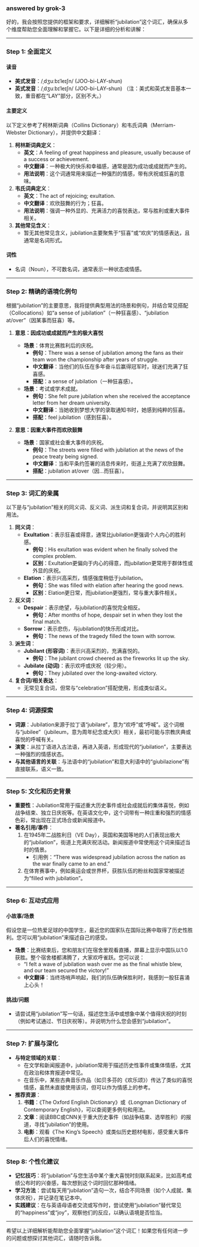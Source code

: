 ### answered by grok-3
好的，我会按照您提供的框架和要求，详细解析“jubilation”这个词汇，确保从多个维度帮助您全面理解和掌握它。以下是详细的分析和讲解：

---

### Step 1: 全面定义
#### 读音
- **美式发音**：/ˌdʒuːbɪˈleɪʃn/ (JOO-bi-LAY-shun)
- **英式发音**：/ˌdʒuːbɪˈleɪʃn/ (JOO-bi-LAY-shun)
  （注：美式和英式发音基本一致，重音都在“LAY”部分，区别不大。）

#### 主要定义
以下定义参考了柯林斯词典（Collins Dictionary）和韦氏词典（Merriam-Webster Dictionary），并提供中文翻译：
1. **柯林斯词典定义**：
   - **英文**：A feeling of great happiness and pleasure, usually because of a success or achievement.
   - **中文翻译**：一种极大的快乐和幸福感，通常是因为成功或成就而产生的。
   - **用法说明**：这个词通常用来描述一种强烈的情感，带有庆祝或狂喜的意味。
2. **韦氏词典定义**：
   - **英文**：The act of rejoicing; exultation.
   - **中文翻译**：欢欣鼓舞的行为；狂喜。
   - **用法说明**：强调一种外显的、充满活力的喜悦表达，常与胜利或重大事件相关。
3. **其他常见含义**：
   - 暂无其他常见含义，jubilation主要聚焦于“狂喜”或“欢庆”的情感表达，且通常是名词形式。

#### 词性
- 名词（Noun），不可数名词，通常表示一种状态或情感。

---

### Step 2: 精确的语境化例句
根据“jubilation”的主要意思，我将提供典型用法的场景和例句，并结合常见搭配（Collocations）如“a sense of jubilation”（一种狂喜感）、“jubilation at/over”（因某事而狂喜）等。

1. **意思：因成功或成就而产生的极大喜悦**
   - **场景**：体育比赛胜利后的庆祝。
     - **例句**：There was a sense of jubilation among the fans as their team won the championship after years of struggle.
     - **中文翻译**：当他们的队伍在多年奋斗后赢得冠军时，球迷们充满了狂喜感。
     - **搭配**：a sense of jubilation（一种狂喜感）。
   - **场景**：考试或学术成就。
     - **例句**：She felt pure jubilation when she received the acceptance letter from her dream university.
     - **中文翻译**：当她收到梦想大学的录取通知书时，她感到纯粹的狂喜。
     - **搭配**：feel jubilation（感到狂喜）。

2. **意思：因重大事件而欢欣鼓舞**
   - **场景**：国家或社会重大事件的庆祝。
     - **例句**：The streets were filled with jubilation at the news of the peace treaty being signed.
     - **中文翻译**：当和平条约签署的消息传来时，街道上充满了欢欣鼓舞。
     - **搭配**：jubilation at/over（因…而狂喜）。

---

### Step 3: 词汇的亲属
以下是与“jubilation”相关的同义词、反义词、派生词和复合词，并说明其区别和用法。
1. **同义词**：
   - **Exultation**：表示狂喜或得意，通常比jubilation更强调个人内心的胜利感。
     - **例句**：His exultation was evident when he finally solved the complex problem.
     - **区别**：Exultation更偏向于内心的得意，而jubilation更常用于群体性或外显的庆祝。
   - **Elation**：表示兴高采烈，情感强度稍低于jubilation。
     - **例句**：She was filled with elation after hearing the good news.
     - **区别**：Elation更日常，而jubilation更强烈，常与重大事件相关。
2. **反义词**：
   - **Despair**：表示绝望，与jubilation的喜悦完全相反。
     - **例句**：After months of hope, despair set in when they lost the final match.
   - **Sorrow**：表示悲伤，与jubilation的快乐形成对比。
     - **例句**：The news of the tragedy filled the town with sorrow.
3. **派生词**：
   - **Jubilant (形容词)**：表示兴高采烈的，充满喜悦的。
     - **例句**：The jubilant crowd cheered as the fireworks lit up the sky.
   - **Jubilate (动词)**：表示欢呼或庆祝（较少用）。
     - **例句**：They jubilated over the long-awaited victory.
4. **复合词/相关表达**：
   - 无常见复合词，但常与“celebration”搭配使用，形成类似语义。

---

### Step 4: 词源探索
- **词源**：Jubilation来源于拉丁语“jubilare”，意为“欢呼”或“呼喊”。这个词根与“jubilee”（jubileum，意为周年纪念或大庆）相关，最初可能与宗教庆典或喜悦的呼喊有关。
- **演变**：从拉丁语进入古法语，再进入英语，形成现代的“jubilation”，主要表达一种强烈的情感状态。
- **与其他语言的关联**：与法语中的“jubilation”和意大利语中的“giubilazione”有直接联系，语义一致。

---

### Step 5: 文化和历史背景
- **重要性**：Jubilation常用于描述重大历史事件或社会成就后的集体喜悦，例如战争结束、独立日庆祝等。在英语文化中，这个词带有一种庄重和强烈的情感色彩，常出现在正式场合或新闻报道中。
- **著名引用/事件**：
  1. 在1945年二战胜利日（VE Day），英国和美国等地的人们表现出极大的“jubilation”，街道上充满庆祝活动。新闻报道中常使用这个词来描述当时的情景。
     - 引用例：“There was widespread jubilation across the nation as the war finally came to an end.”
  2. 在体育赛事中，例如奥运会或世界杯，获胜队伍的粉丝和国家常被描述为“filled with jubilation”。

---

### Step 6: 互动式应用
#### 小故事/场景
假设您是一位热爱足球的中国学生，最近您的国家队在国际比赛中取得了历史性胜利。您可以用“jubilation”来描述自己的感受。
- **场景**：比赛结束后，您和朋友们在宿舍里观看直播，屏幕上显示中国队以1:0获胜。整个宿舍楼都沸腾了，大家欢呼雀跃。您可以说：
  - “I felt a wave of jubilation wash over me as the final whistle blew, and our team secured the victory!”
  - **中文翻译**：当终场哨声响起，我们的队伍确保胜利时，我感到一股狂喜涌上心头！

#### 挑战/问题
- 请尝试用“jubilation”写一句话，描述您生活中或想象中某个值得庆祝的时刻（例如考试通过、节日庆祝等）。并说明为什么您会感到“jubilation”。

---

### Step 7: 扩展与深化
- **与特定领域的关联**：
  - 在文学和新闻报道中，jubilation常用于描述历史性事件或集体情感，尤其在政治和体育报道中常见。
  - 在音乐中，某些古典音乐作品（如贝多芬的《欢乐颂》）传达了类似的喜悦情感，虽然未直接使用该词，但可以作为情感上的参考。
- **推荐资源**：
  1. **书籍**：《The Oxford English Dictionary》或《Longman Dictionary of Contemporary English》，可以查阅更多例句和用法。
  2. **文章**：阅读BBC或CNN关于重大历史事件（如战争结束、选举胜利）的报道，寻找“jubilation”的使用。
  3. **电影**：观看《The King’s Speech》或类似历史题材电影，感受重大事件后人们的喜悦情绪。

---

### Step 8: 个性化建议
- **记忆技巧**：将“jubilation”与您生活中某个重大喜悦时刻联系起来，比如高考成绩公布时的兴奋感，每次想到这个词时回忆那种情绪。
- **学习方法**：尝试每天用“jubilation”造句一次，结合不同场景（如个人成就、集体庆祝），并记录在笔记本中。
- **实践建议**：在与英语母语者交流或写作时，尝试使用“jubilation”替代常见的“happiness”或“joy”，观察他们的反应，以确认语境是否恰当。

---

希望以上详细解析能帮助您全面掌握“jubilation”这个词汇！如果您有任何进一步的问题或想探讨其他词汇，请随时告诉我。